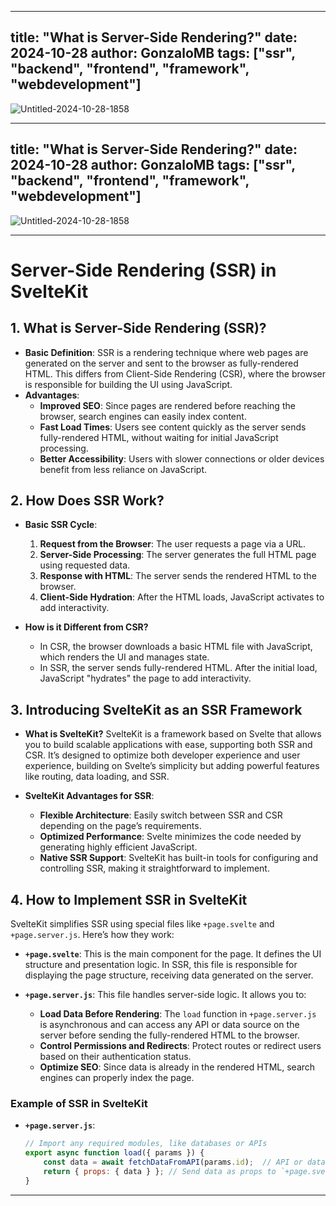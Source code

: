 
---
title: "What is Server-Side Rendering?"
date: 2024-10-28
author: GonzaloMB
tags: ["ssr", "backend", "frontend", "framework", "webdevelopment"]
---

![Untitled-2024-10-28-1858](https://github.com/user-attachments/assets/63886506-c37c-4118-93aa-8b19be306365)

---
title: "What is Server-Side Rendering?"
date: 2024-10-28
author: GonzaloMB
tags: ["ssr", "backend", "frontend", "framework", "webdevelopment"]
---

![Untitled-2024-10-28-1858](https://github.com/user-attachments/assets/63886506-c37c-4118-93aa-8b19be306365)

---

# Server-Side Rendering (SSR) in SvelteKit

## 1. What is Server-Side Rendering (SSR)?

- **Basic Definition**: SSR is a rendering technique where web pages are generated on the server and sent to the browser as fully-rendered HTML. This differs from Client-Side Rendering (CSR), where the browser is responsible for building the UI using JavaScript.
- **Advantages**:
  - **Improved SEO**: Since pages are rendered before reaching the browser, search engines can easily index content.
  - **Fast Load Times**: Users see content quickly as the server sends fully-rendered HTML, without waiting for initial JavaScript processing.
  - **Better Accessibility**: Users with slower connections or older devices benefit from less reliance on JavaScript.

## 2. How Does SSR Work?

- **Basic SSR Cycle**:
  1. **Request from the Browser**: The user requests a page via a URL.
  2. **Server-Side Processing**: The server generates the full HTML page using requested data.
  3. **Response with HTML**: The server sends the rendered HTML to the browser.
  4. **Client-Side Hydration**: After the HTML loads, JavaScript activates to add interactivity.

- **How is it Different from CSR?**
  - In CSR, the browser downloads a basic HTML file with JavaScript, which renders the UI and manages state.
  - In SSR, the server sends fully-rendered HTML. After the initial load, JavaScript "hydrates" the page to add interactivity.

## 3. Introducing SvelteKit as an SSR Framework

- **What is SvelteKit?** SvelteKit is a framework based on Svelte that allows you to build scalable applications with ease, supporting both SSR and CSR. It’s designed to optimize both developer experience and user experience, building on Svelte’s simplicity but adding powerful features like routing, data loading, and SSR.

- **SvelteKit Advantages for SSR**:
  - **Flexible Architecture**: Easily switch between SSR and CSR depending on the page’s requirements.
  - **Optimized Performance**: Svelte minimizes the code needed by generating highly efficient JavaScript.
  - **Native SSR Support**: SvelteKit has built-in tools for configuring and controlling SSR, making it straightforward to implement.

## 4. How to Implement SSR in SvelteKit

SvelteKit simplifies SSR using special files like `+page.svelte` and `+page.server.js`. Here’s how they work:

- **`+page.svelte`**: This is the main component for the page. It defines the UI structure and presentation logic. In SSR, this file is responsible for displaying the page structure, receiving data generated on the server.

- **`+page.server.js`**: This file handles server-side logic. It allows you to:
  - **Load Data Before Rendering**: The `load` function in `+page.server.js` is asynchronous and can access any API or data source on the server before sending the fully-rendered HTML to the browser.
  - **Control Permissions and Redirects**: Protect routes or redirect users based on their authentication status.
  - **Optimize SEO**: Since data is already in the rendered HTML, search engines can properly index the page.

### Example of SSR in SvelteKit

- **`+page.server.js`**:

  ```javascript
  // Import any required modules, like databases or APIs
  export async function load({ params }) {
      const data = await fetchDataFromAPI(params.id);  // API or database call
      return { props: { data } }; // Send data as props to `+page.svelte`
  }

  ```
---

